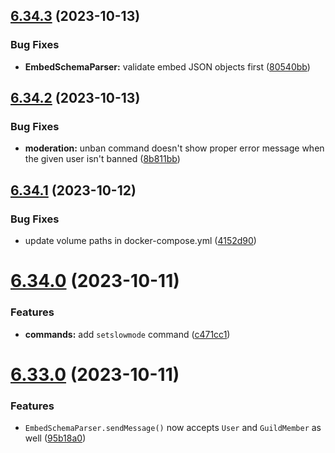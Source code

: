 ## [6.34.3](https://github.com/onesoft-sudo/sudobot/compare/v6.34.2...v6.34.3) (2023-10-13)


### Bug Fixes

* **EmbedSchemaParser:** validate embed JSON objects first ([80540bb](https://github.com/onesoft-sudo/sudobot/commit/80540bb4ae0d0e2bfe036bcb7ca0ffb6a513fb23))



## [6.34.2](https://github.com/onesoft-sudo/sudobot/compare/v6.34.1...v6.34.2) (2023-10-13)


### Bug Fixes

* **moderation:** unban command doesn't show proper error message when the given user isn't banned ([8b811bb](https://github.com/onesoft-sudo/sudobot/commit/8b811bb902902f4b29eb62fa66370e51e78dcd09))



## [6.34.1](https://github.com/onesoft-sudo/sudobot/compare/v6.34.0...v6.34.1) (2023-10-12)


### Bug Fixes

* update volume paths in docker-compose.yml ([4152d90](https://github.com/onesoft-sudo/sudobot/commit/4152d90827ed9ac585b7f8ae04a23dc0addb6c7d))



# [6.34.0](https://github.com/onesoft-sudo/sudobot/compare/v6.33.0...v6.34.0) (2023-10-11)


### Features

* **commands:** add `setslowmode` command ([c471cc1](https://github.com/onesoft-sudo/sudobot/commit/c471cc1163894652911fc0bebca245640dae6014))



# [6.33.0](https://github.com/onesoft-sudo/sudobot/compare/v6.32.0...v6.33.0) (2023-10-11)


### Features

* `EmbedSchemaParser.sendMessage()` now accepts `User` and `GuildMember` as well ([95b18a0](https://github.com/onesoft-sudo/sudobot/commit/95b18a0b692a45f5d273334ffd01ff587b2ea6d3))



